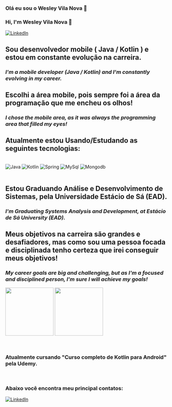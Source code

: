 ### Olá eu sou o Wesley Vila Nova 👋   
### Hi, I'm Wesley Vila Nova 👋   
[![Linkedln](https://img.shields.io/badge/LinkedIn-0077B5?style=for-the-badge&logo=linkedin&logoColor=white)](https://www.linkedin.com/in/wesley-v-n-d-l-torres-646998222/)


## Sou desenvolvedor mobile ( Java / Kotlin ) e estou em constante evolução na carreira.
### _I'm a mobile developer (Java / Kotlin) and I'm constantly evolving in my career._
## Escolhi a área mobile, pois sempre foi a área da programação que me encheu os olhos! 
### _I chose the mobile area, as it was always the programming area that filled my eyes!_

## Atualmente estou Usando/Estudando as seguintes tecnologias:
<div style="display: inline_block"><br/>
<img align="center" alt="Java" src="https://img.shields.io/badge/Java-ED8B00?style=for-the-badge&logo=java&logoColor=white" />
<img align="center" alt="Kotlin" src="https://img.shields.io/badge/Kotlin-0095D5?&style=for-the-badge&logo=kotlin&logoColor=white" />
<img align="center" alt= "Spring" src="https://img.shields.io/badge/Spring-6DB33F?style=for-the-badge&logo=spring&logoColor=white"/>
<img align="center" alt= "MySql" src="https://img.shields.io/badge/MySQL-00000F?style=for-the-badge&logo=mysql&logoColor=white"/>
<img align="center" alt= "Mongodb" src="https://img.shields.io/badge/MongoDB-4EA94B?style=for-the-badge&logo=mongodb&logoColor=white"/>
</div><br/>

## Estou Graduando Análise e Desenvolvimento de Sistemas, pela Universidade Estácio de Sá (EAD).
### _I'm Graduating Systems Analysis and Development, at Estácio de Sá University (EAD)._
## Meus objetivos na carreira são grandes e desafiadores, mas como sou uma pessoa focada e disciplinada tenho certeza que irei conseguir meus objetivos!
### _My career goals are big and challenging, but as I'm a focused and disciplined person, I'm sure I will achieve my goals!_

<img height="150em" src="https://github-readme-stats.vercel.app/api?username=WesleyVilaNova&show_icons=true&theme=dracula&include_a_commits=true&count_private=true"/> <img height="150em" src="https://github-readme-stats.vercel.app/api/top-langs/?username=WesleyVilaNova&layout=compact&langs_count=7&theme=dracula">



</div><br/>
 
### Atualmente cursando "Curso completo de Kotlin para Android" pela Udemy. 
 
</div><br/>

### Abaixo você encontra meu principal contatos:

[![Linkedln](https://img.shields.io/badge/LinkedIn-0077B5?style=for-the-badge&logo=linkedin&logoColor=white)](https://www.linkedin.com/in/wesley-v-n-d-l-torres-646998222/)

</div> <br/>
